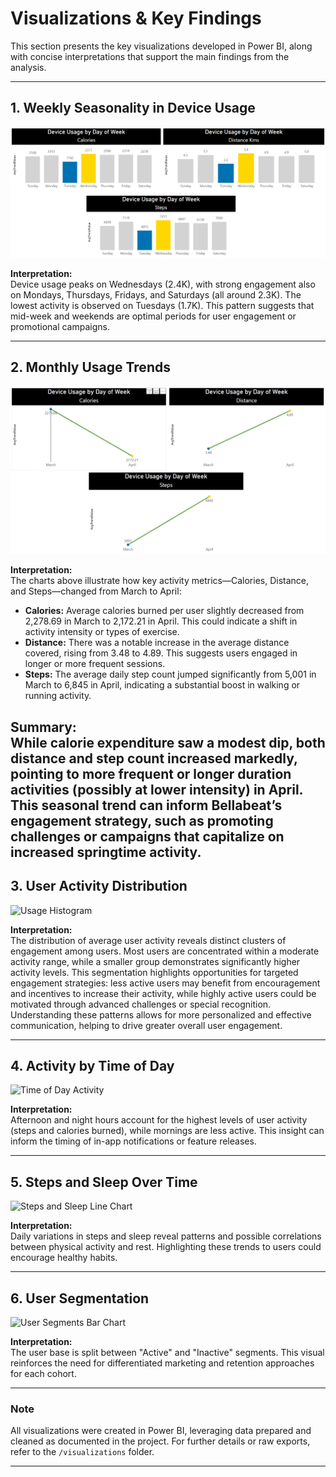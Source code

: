 # Visualizations & Key Findings

This section presents the key visualizations developed in Power BI, along with concise interpretations that support the main findings from the analysis.

---

## 1. Weekly Seasonality in Device Usage

![Device Usage by Day of Week](img/weekday_seasonality.PNG)

**Interpretation:**  
Device usage peaks on Wednesdays (2.4K), with strong engagement also on Mondays, Thursdays, Fridays, and Saturdays (all around 2.3K). The lowest activity is observed on Tuesdays (1.7K). This pattern suggests that mid-week and weekends are optimal periods for user engagement or promotional campaigns.

---

## 2. Monthly Usage Trends

![Device Usage by Month](img/seasonality_monthly.jpg)

**Interpretation:**  
The charts above illustrate how key activity metrics—Calories, Distance, and Steps—changed from March to April:

- **Calories:** Average calories burned per user slightly decreased from 2,278.69 in March to 2,172.21 in April. This could indicate a shift in activity intensity or types of exercise.
- **Distance:** There was a notable increase in the average distance covered, rising from 3.48 to 4.89. This suggests users engaged in longer or more frequent sessions.
- **Steps:** The average daily step count jumped significantly from 5,001 in March to 6,845 in April, indicating a substantial boost in walking or running activity.

**Summary:**  
While calorie expenditure saw a modest dip, both distance and step count increased markedly, pointing to more frequent or longer duration activities (possibly at lower intensity) in April. This seasonal trend can inform Bellabeat’s engagement strategy, such as promoting challenges or campaigns that capitalize on increased springtime activity.
---

## 3. User Activity Distribution

![Usage Histogram](img/usage_histogram.png)

**Interpretation:**  
The distribution of average user activity reveals distinct clusters of engagement among users. Most users are concentrated within a moderate activity range, while a smaller group demonstrates significantly higher activity levels. This segmentation highlights opportunities for targeted engagement strategies: less active users may benefit from encouragement and incentives to increase their activity, while highly active users could be motivated through advanced challenges or special recognition. Understanding these patterns allows for more personalized and effective communication, helping to drive greater overall user engagement.

---

## 4. Activity by Time of Day

![Time of Day Activity](visualizations/time_of_day_activity.png)

**Interpretation:**  
Afternoon and night hours account for the highest levels of user activity (steps and calories burned), while mornings are less active. This insight can inform the timing of in-app notifications or feature releases.

---

## 5. Steps and Sleep Over Time

![Steps and Sleep Line Chart](visualizations/steps_sleep_line.png)

**Interpretation:**  
Daily variations in steps and sleep reveal patterns and possible correlations between physical activity and rest. Highlighting these trends to users could encourage healthy habits.

---

## 6. User Segmentation

![User Segments Bar Chart](visualizations/user_segments_bar.png)

**Interpretation:**  
The user base is split between "Active" and "Inactive" segments. This visual reinforces the need for differentiated marketing and retention approaches for each cohort.

---

### Note

All visualizations were created in Power BI, leveraging data prepared and cleaned as documented in the project. For further details or raw exports, refer to the `/visualizations` folder.

---
